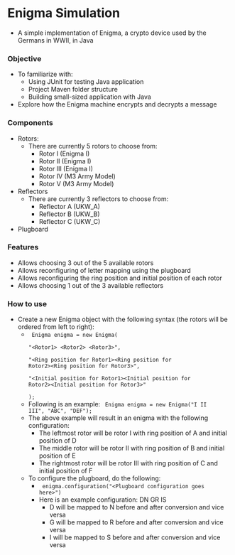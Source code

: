 # Enigma Simulation
- A simple implementation of Enigma, a crypto device used by the Germans in WWII, in Java

### Objective
- To familiarize with: 
    + Using JUnit for testing Java application
    + Project Maven folder structure
    + Building small-sized application with Java
- Explore how the Enigma machine encrypts and decrypts a message

### Components
- Rotors: 
    + There are currently 5 rotors to choose from: 
        + Rotor I (Enigma I)
        + Rotor II (Enigma I)
        + Rotor III (Enigma I)
        + Rotor IV (M3 Army Model)
        + Rotor V (M3 Army Model)
- Reflectors
    + There are currently 3 reflectors to choose from: 
        + Reflector A (UKW_A)
        + Reflector B (UKW_B)
        + Reflector C (UKW_C)
- Plugboard

### Features
- Allows choosing 3 out of the 5 available rotors 
- Allows reconfiguring of letter mapping using the plugboard
- Allows reconfiguring the ring position and initial position of each rotor
- Allows choosing 1 out of the 3 available reflectors 

### How to use
- Create a new Enigma object with the following syntax (the rotors will be ordered from left to right): 
    + <code> Enigma enigma = new Enigma(    
            "&lt;Rotor1> &lt;Rotor2> &lt;Rotor3>",    
            "&lt;Ring position for Rotor1>&lt;Ring position for Rotor2>&lt;Ring position for Rotor3>",    
            "&lt;Initial position for Rotor1>&lt;Initial position for Rotor2>&lt;Initial position for Rotor3>"    
        ); </code>
    + Following is an example: 
        <code>
            Enigma enigma = new Enigma("I II III", "ABC", "DEF");
        </code> <br>
    + The above example will result in an enigma with the following configuration: 
        - The leftmost rotor will be rotor I with ring position of A and initial position of D
        - The middle rotor will be rotor II with ring position of B and initial position of E
        - The rightmost rotor will be rotor III with ring position of C and initial position of F
    + To configure the plugboard, do the following: 
        + <code> enigma.configuration("&lt;Plugboard configuration goes here>") </code>
        + Here is an example configuration: DN GR IS
            + D will be mapped to N before and after conversion and vice versa
            + G will be mapped to R before and after conversion and vice versa
            + I will be mapped to S before and after conversion and vice versa
